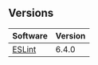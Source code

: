 ## Versions

| Software | Version |
| -------- | ------- |
| [ESLint](https://www.npmjs.com/package/eslint) | 6.4.0 |

